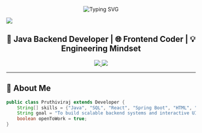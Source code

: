 <!-- Animated Banner -->
<p align="center">
  <img src="https://readme-typing-svg.herokuapp.com?font=Fira+Code&weight=600&pause=1000&color=0ABDE3&center=true&vCenter=true&width=435&lines=Hi+there!+I'm+Pruthiviraj+Pratap+Routray;Full+Stack+Java+Developer;Lifelong+Learner+%F0%9F%92%96;Welcome+to+my+GitHub+Profile" alt="Typing SVG" />
</p>

<!-- Wave Header -->
<img src="https://capsule-render.vercel.app/api?type=waving&color=0abde3&height=200&section=header&text=Pruthiviraj%20Pratap%20Routray&fontSize=35&fontColor=ffffff&animation=fadeIn" />

<h2 align="center">🚀 Java Backend Developer | 🌐 Frontend Coder | 💡 Engineering Mindset</h2>

<p align="center">
  <a href="mailto:pruthivirajprataproutray@gmail.com">
    <img src="https://img.shields.io/badge/Email-E34F26?style=for-the-badge&logo=gmail&logoColor=white" />
  </a>
  <a href="https://www.linkedin.com/in/pruthiviraj-pratap-routray-4513b7275/">
    <img src="https://img.shields.io/badge/LinkedIn-0077B5?style=for-the-badge&logo=linkedin&logoColor=white" />
  </a>
</p>

---

## 🧠 About Me

```java
public class Pruthiviraj extends Developer {
    String[] skills = {"Java", "SQL", "React", "Spring Boot", "HTML", "CSS"};
    String goal = "To build scalable backend systems and interactive UIs.";
    boolean openToWork = true;
}
